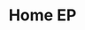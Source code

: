 ---
layout: default
title: Home EP
nav_exclude: true
permalink: /home-ep
last_modified: 2023-05-30
redirect_to: https://youtube.com/playlist?list=PLvhaMEJVluKwwnmFo449kfggb8nbfAAVk
---